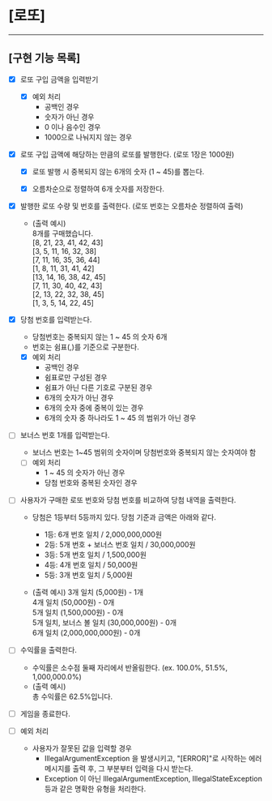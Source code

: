 # [로또]



---
## [구현 기능 목록]

- [X] 로또 구입 금액을 입력받기
  - [X] 예외 처리
    - 공백인 경우
    - 숫자가 아닌 경우 
    - 0 이나 음수인 경우
    - 1000으로 나눠지지 않는 경우


- [X] 로또 구입 금액에 해당하는 만큼의 로또를 발행한다. (로또 1장은 1000원)
  - [X] 로또 발행 시 중복되지 않는 6개의 숫자 (1 ~ 45)를 뽑는다. 
  - [X] 오름차순으로 정렬하여 6개 숫자를 저장한다. 


- [X] 발행한 로또 수량 및 번호를 출력한다. (로또 번호는 오름차순 정렬하여 출력)
  - (출력 예시)  
    8개를 구매했습니다.  
    [8, 21, 23, 41, 42, 43]  
    [3, 5, 11, 16, 32, 38]  
    [7, 11, 16, 35, 36, 44]  
    [1, 8, 11, 31, 41, 42]  
    [13, 14, 16, 38, 42, 45]  
    [7, 11, 30, 40, 42, 43]  
    [2, 13, 22, 32, 38, 45]  
    [1, 3, 5, 14, 22, 45]


- [X] 당첨 번호를 입력받는다. 
  - 당첨번호는 중복되지 않는 1 ~ 45 의 숫자 6개
  - 번호는 쉼표(,)를 기준으로 구분한다.
  - [X] 예외 처리 
    - 공백인 경우
    - 쉼표로만 구성된 경우
    - 쉼표가 아닌 다른 기호로 구분된 경우
    - 6개의 숫자가 아닌 경우
    - 6개의 숫자 중에 중복이 있는 경우
    - 6개의 숫자 중 하나라도 1 ~ 45 의 범위가 아닌 경우


- [ ] 보너스 번호 1개를 입력받는다. 
  - 보너스 번호는 1~45 범위의 숫자이며 당첨번호와 중복되지 않는 숫자여야 함
  - [ ] 예외 처리 
    - 1 ~ 45 의 숫자가 아닌 경우
    - 당첨 번호와 중복된 숫자인 경우


- [ ] 사용자가 구매한 로또 번호와 당첨 번호를 비교하여 당첨 내역을 출력한다.
  - 당첨은 1등부터 5등까지 있다. 당첨 기준과 금액은 아래와 같다.
    - 1등: 6개 번호 일치 / 2,000,000,000원
    - 2등: 5개 번호 + 보너스 번호 일치 / 30,000,000원
    - 3등: 5개 번호 일치 / 1,500,000원
    - 4등: 4개 번호 일치 / 50,000원
    - 5등: 3개 번호 일치 / 5,000원
  
  - (출력 예시)
    3개 일치 (5,000원) - 1개  
    4개 일치 (50,000원) - 0개  
    5개 일치 (1,500,000원) - 0개  
    5개 일치, 보너스 볼 일치 (30,000,000원) - 0개  
    6개 일치 (2,000,000,000원) - 0개



- [ ] 수익률을 출력한다. 
  - 수익률은 소수점 둘째 자리에서 반올림한다. (ex. 100.0%, 51.5%, 1,000,000.0%)
  - (출력 예시)  
    총 수익률은 62.5%입니다.


- [ ] 게임을 종료한다. 


- [ ] 예외 처리 
  - 사용자가 잘못된 값을 입력할 경우
    - IllegalArgumentException 을 발생시키고, "[ERROR]"로 시작하는 에러 메시지를 출력 후, 그 부분부터 입력을 다시 받는다.
    - Exception 이 아닌 IllegalArgumentException, IllegalStateException 등과 같은 명확한 유형을 처리한다.

